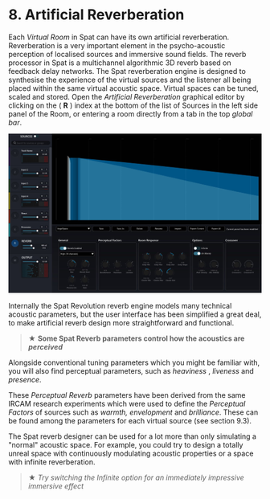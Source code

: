 # 8. Artificial Reverberation

Each _Virtual Room_ in Spat can have its own artificial reverberation. Reverberation is a very important element in the psycho-acoustic perception of localised sources and immersive sound fields. The reverb processor in Spat is a multichannel algorithmic 3D reverb based on feedback delay networks. The Spat reverberation engine is designed to synthesise the experience of the virtual sources and the listener all being placed within the same virtual acoustic space. Virtual spaces can be tuned, scaled and stored. Open the _Artificial Reverberation_ graphical editor by clicking on the ( **R** ) index at the bottom of the list of Sources in the left side panel of the Room, or entering a room directly from a tab in the top _global bar_.

![](include/SpatRevolution_UserGuide_-142.jpg)

Internally the Spat Revolution reverb engine models many technical acoustic parameters, but the user interface has been simplified a great deal, to make artificial reverb design more straightforward and functional.


> ★ **Some Spat Reverb parameters control how the acoustics are _perceived_**

Alongside conventional tuning parameters which you might be familiar with, you
will also find perceptual parameters, such as _heaviness_ , _liveness_ and _presence_.

These _Perceptual Reverb_ parameters have been derived from the same IRCAM research 
experiments which were used to define the _Perceptual Factors_ of sources
such as _warmth, envelopment_ and _brilliance_. These can be found among the parameters 
for each virtual source (see section 9.3).

The Spat reverb designer can be used for a lot more than only simulating a
"normal" acoustic space. For example, you could try to design a totally unreal
space with continuously modulating acoustic properties or a space with infinite reverberation.

> ★ _Try switching the Infinite option for an immediately impressive immersive effect_

